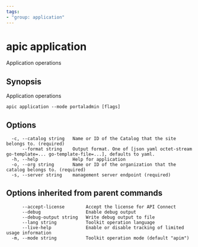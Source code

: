 ```yaml
---
tags:
- "group: application"
---
```

# apic application

Application operations

## Synopsis

Application operations

```
apic application --mode portaladmin [flags]
```


## Options

```
  -c, --catalog string   Name or ID of the Catalog that the site belongs to. (required)
      --format string    Output format. One of [json yaml octet-stream go-template=... go-template-file=...], defaults to yaml.
  -h, --help             Help for application
  -o, --org string       Name or ID of the organization that the catalog belongs to. (required)
  -s, --server string    management server endpoint (required)
```

## Options inherited from parent commands

```
      --accept-license        Accept the license for API Connect
      --debug                 Enable debug output
      --debug-output string   Write debug output to file
      --lang string           Toolkit operation language
      --live-help             Enable or disable tracking of limited usage information
  -m, --mode string           Toolkit operation mode (default "apim")
```
